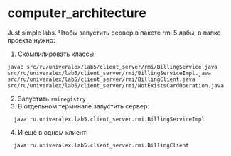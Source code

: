 # computer_architecture
Just simple labs.
Чтобы запустить сервер в пакете rmi 5 лабы, в папке проекта нужно:
1.  Скомпилировать классы
```
javac src/ru/univeralex/lab5/client_server/rmi/BillingService.java src/ru/univeralex/lab5/client_server/rmi/BillingServiceImpl.java src/ru/univeralex/lab5/client_server/rmi/BillingClient.java src/ru/univeralex/lab5/client_server/rmi/NotExistsCardOperation.java
```
2.  Запустить `rmiregistry`
3.  В отдельном терминале запустить сервер:
```
  java ru.univeralex.lab5.client_server.rmi.BillingServiceImpl
  ```
4.  И ещё в одном клиент:
```
  java ru.univeralex.lab5.client_server.rmi.BillingClient
  ```
